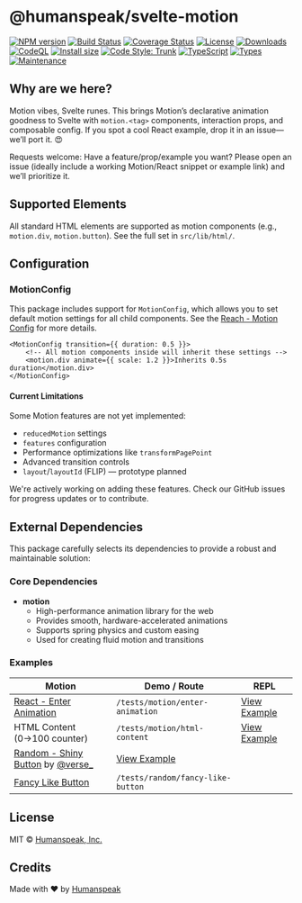 # @humanspeak/svelte-motion

[![NPM version](https://img.shields.io/npm/v/@humanspeak/svelte-motion.svg)](https://www.npmjs.com/package/@humanspeak/svelte-motion)
[![Build Status](https://github.com/humanspeak/svelte-motion/actions/workflows/npm-publish.yml/badge.svg)](https://github.com/humanspeak/svelte-motion/actions/workflows/npm-publish.yml)
[![Coverage Status](https://coveralls.io/repos/github/humanspeak/svelte-motion/badge.svg?branch=main)](https://coveralls.io/github/humanspeak/svelte-motion?branch=main)
[![License](https://img.shields.io/npm/l/@humanspeak/svelte-motion.svg)](https://github.com/humanspeak/svelte-motion/blob/main/LICENSE)
[![Downloads](https://img.shields.io/npm/dm/@humanspeak/svelte-motion.svg)](https://www.npmjs.com/package/@humanspeak/svelte-motion)
[![CodeQL](https://github.com/humanspeak/svelte-motion/actions/workflows/codeql.yml/badge.svg)](https://github.com/humanspeak/svelte-motion/actions/workflows/codeql.yml)
[![Install size](https://packagephobia.com/badge?p=@humanspeak/svelte-motion)](https://packagephobia.com/result?p=@humanspeak/svelte-motion)
[![Code Style: Trunk](https://img.shields.io/badge/code%20style-trunk-blue.svg)](https://trunk.io)
[![TypeScript](https://img.shields.io/badge/%3C%2F%3E-TypeScript-%230074c1.svg)](http://www.typescriptlang.org/)
[![Types](https://img.shields.io/npm/types/@humanspeak/svelte-motion.svg)](https://www.npmjs.com/package/@humanspeak/svelte-motion)
[![Maintenance](https://img.shields.io/badge/Maintained%3F-yes-green.svg)](https://github.com/humanspeak/svelte-motion/graphs/commit-activity)

## Why are we here?

Motion vibes, Svelte runes. This brings Motion’s declarative animation goodness to Svelte with `motion.<tag>` components, interaction props, and composable config. If you spot a cool React example, drop it in an issue—we’ll port it. 😍

Requests welcome: Have a feature/prop/example you want? Please open an issue (ideally include a working Motion/React snippet or example link) and we’ll prioritize it.

## Supported Elements

All standard HTML elements are supported as motion components (e.g., `motion.div`, `motion.button`). See the full set in `src/lib/html/`.

## Configuration

### MotionConfig

This package includes support for `MotionConfig`, which allows you to set default motion settings for all child components. See the [Reach - Motion Config](https://motion.dev/docs/react-motion-config) for more details.

```svelte
<MotionConfig transition={{ duration: 0.5 }}>
    <!-- All motion components inside will inherit these settings -->
    <motion.div animate={{ scale: 1.2 }}>Inherits 0.5s duration</motion.div>
</MotionConfig>
```

#### Current Limitations

Some Motion features are not yet implemented:

- `reducedMotion` settings
- `features` configuration
- Performance optimizations like `transformPagePoint`
- Advanced transition controls
- `layout`/`layoutId` (FLIP) — prototype planned

We're actively working on adding these features. Check our GitHub issues for progress updates or to contribute.

## External Dependencies

This package carefully selects its dependencies to provide a robust and maintainable solution:

### Core Dependencies

- **motion**
    - High-performance animation library for the web
    - Provides smooth, hardware-accelerated animations
    - Supports spring physics and custom easing
    - Used for creating fluid motion and transitions

### Examples

| Motion                                                                                                   | Demo / Route                                                                                  | REPL                                                                                           |
| -------------------------------------------------------------------------------------------------------- | --------------------------------------------------------------------------------------------- | ---------------------------------------------------------------------------------------------- |
| [React - Enter Animation](https://examples.motion.dev/react/enter-animation)                             | `/tests/motion/enter-animation`                                                               | [View Example](https://svelte.dev/playground/7f60c347729f4ea48b1a4590c9dedc02?version=5.20.2)  |
| HTML Content (0→100 counter)                                                                             | `/tests/motion/html-content`                                                                  | [View Example](https://svelte.dev/playground/31cd72df4a3242b4b4589501a25e774f?version=5.38.10) |
| [Random - Shiny Button](https://www.youtube.com/watch?v=jcpLprT5F0I) by [@verse\_](https://x.com/verse_) | [View Example](https://svelte.dev/playground/96f9e0bf624f4396adaf06c519147450?version=5.20.2) |
| [Fancy Like Button](https://github.com/DRlFTER/fancyLikeButton)                                          | `/tests/random/fancy-like-button`                                                             |                                                                                                |

## License

MIT © [Humanspeak, Inc.](LICENSE)

## Credits

Made with ❤️ by [Humanspeak](https://humanspeak.com)
